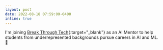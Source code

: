 ```yaml
---
layout: post
date: 2022-08-18 07:59:00-0400
inline: true
---
```


I'm joining 
[Break Through Tech](https://www.breakthroughtech.org/){:target="\_blank"}
as an AI Mentor to help students from underrepresented backgrounds pursue careers in AI and ML. 🧠
